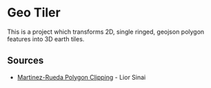 # Geo Tiler
This is a project which transforms 2D, single ringed, geojson polygon features into 3D earth tiles.

## Sources

- [Martinez-Rueda Polygon Clipping](https://liorsinai.github.io/mathematics/2025/01/11/bentley-ottman.html) - Lior Sinai
